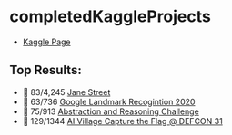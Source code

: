 # completedKaggleProjects

* [Kaggle Page](https://www.kaggle.com/proselotis)

## Top Results:
* :2nd_place_medal: 83/4,245 [Jane Street](https://github.com/proselotis/completedKaggleProjects/tree/master/janeStreetMarket)
* :3rd_place_medal: 63/736 [Google Landmark Recogintion 2020](https://github.com/proselotis/completedKaggleProjects/tree/master/googleLandmarkRecogniton2020)
* :3rd_place_medal: 75/913 [Abstraction and Reasoning Challenge](https://www.kaggle.com/competitions/abstraction-and-reasoning-challenge)
* :3rd_place_medal: 129/1344 [AI Village Capture the Flag @ DEFCON 31](https://www.kaggle.com/competitions/ai-village-capture-the-flag-defcon31)
